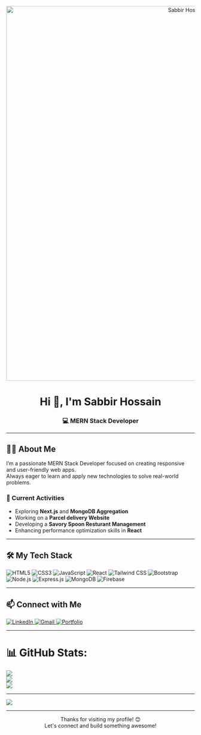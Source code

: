 <!-- Profile Banner -->
<p align="center">
  <img src="https://i.ibb.co/PZnD3PJC/Mern-dev.png" alt="Sabbir Hossain Banner" width="1000" />
</p>

<h1 align="center">Hi 👋, I'm Sabbir Hossain</h1>
<h3 align="center">💻 MERN Stack Developer</h3>

---

## 🙋‍♂️ About Me

I’m a passionate MERN Stack Developer focused on creating responsive and user-friendly web apps.  
Always eager to learn and apply new technologies to solve real-world problems.

### 🔭 Current Activities
- Exploring **Next.js** and **MongoDB Aggregation**
- Working on a **Parcel delivery Website**
- Developing a **Savory Spoon Resturant Management**
- Enhancing performance optimization skills in **React**

---

## 🛠️ My Tech Stack

<!-- Skills as badges without bullet points -->
![HTML5](https://img.shields.io/badge/HTML5-e34c26?style=for-the-badge&logo=html5&logoColor=white)
![CSS3](https://img.shields.io/badge/CSS3-264de4?style=for-the-badge&logo=css3&logoColor=white)
![JavaScript](https://img.shields.io/badge/JavaScript-f0db4f?style=for-the-badge&logo=javascript&logoColor=black)
![React](https://img.shields.io/badge/React-61DAFB?style=for-the-badge&logo=react&logoColor=black)
![Tailwind CSS](https://img.shields.io/badge/TailwindCSS-06B6D4?style=for-the-badge&logo=tailwind-css&logoColor=white)
![Bootstrap](https://img.shields.io/badge/Bootstrap-563D7C?style=for-the-badge&logo=bootstrap&logoColor=white)
![Node.js](https://img.shields.io/badge/Node.js-339933?style=for-the-badge&logo=nodedotjs&logoColor=white)
![Express.js](https://img.shields.io/badge/Express.js-000000?style=for-the-badge&logo=express&logoColor=white)
![MongoDB](https://img.shields.io/badge/MongoDB-47A248?style=for-the-badge&logo=mongodb&logoColor=white)
![Firebase](https://img.shields.io/badge/Firebase-FFCA28?style=for-the-badge&logo=firebase&logoColor=black)

---

## 📫 Connect with Me

<p align="left">
  <a href="https://www.linkedin.com/in/sabbir-xd/" target="_blank" rel="noopener noreferrer">
    <img src="https://img.shields.io/badge/LinkedIn-0077B5?style=for-the-badge&logo=linkedin&logoColor=white" alt="LinkedIn"/>
  </a>
  <a href="mailto:sabbirislam9404@gmail.com">
    <img src="https://img.shields.io/badge/Gmail-D14836?style=for-the-badge&logo=gmail&logoColor=white" alt="Gmail"/>
  </a>
  <a href="https://yourportfolio.com" target="_blank" rel="noopener noreferrer">
    <img src="https://img.shields.io/badge/Portfolio-000?style=for-the-badge&logo=vercel&logoColor=white" alt="Portfolio"/>
  </a>
</p>

---

# 📊 GitHub Stats:
![](https://github-readme-stats.vercel.app/api?username=Sabbir-XD&theme=dark&hide_border=false&include_all_commits=false&count_private=false)<br/>
![](https://nirzak-streak-stats.vercel.app/?user=Sabbir-XD&theme=dark&hide_border=false)<br/>
![](https://github-readme-stats.vercel.app/api/top-langs/?username=Sabbir-XD&theme=dark&hide_border=false&include_all_commits=false&count_private=false&layout=compact)

---

[![](https://visitcount.itsvg.in/api?id=Sabbir-XD&icon=0&color=0)](https://visitcount.itsvg.in)

---

<p align="center">
  Thanks for visiting my profile! 😊  
  <br/>
  Let's connect and build something awesome!
</p>

